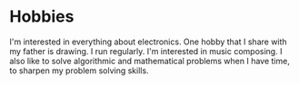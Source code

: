 Hobbies
==

I'm interested in everything about electronics. One hobby that I share with my father is drawing. I run regularly. I'm interested in music composing. I also like to solve algorithmic and mathematical problems when I have time, to sharpen my problem solving skills.
